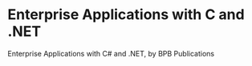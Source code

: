 # Enterprise Applications with C and .NET
 Enterprise Applications with C# and .NET, by BPB Publications
